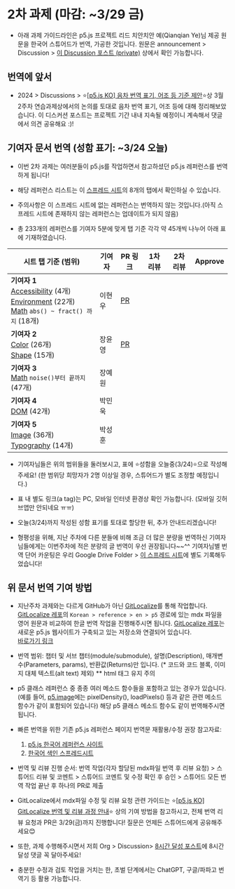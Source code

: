# 2차 과제 (마감: ~3/29 금)

* 아래 과제 가이드라인은 p5.js 프로젝트 리드 치안치안 예(Qianqian Ye)님 제공 원문을 한국어 스튜어드가 번역, 가공한 것입니다. 원문은 announcement > Discussion > [이 Discussion 포스트 (private)](https://github.com/orgs/p5-js-KO-Translation/discussions/7) 상에서 확인 가능합니다.

## 번역에 앞서

* 2024 > Discussions > ⭐[[p5.js KO] 음차 번역 표기, 어조 등 기준 제안](https://github.com/p5-js-KO-Translation/2024/discussions/6)⭐상 3월 2주차 연습과제상에서의 논의를 토대로 음차 번역 표기, 어조 등에 대해 정리해보았습니다. 이 디스커션 포스트는 프로젝트 기간 내내 지속될 예정이니 계속해서 댓글에서 의견 공유해요 :)!


## 기여자 문서 번역 (성함 표기: ~3/24 오늘)

* 이번 2차 과제는 여러분들이 p5.js를 작업하면서 참고하셨던 p5.js 레퍼런스를 번역하게 됩니다!

* 해당 레퍼런스 리스트는 이 [스프레드 시트](https://docs.google.com/spreadsheets/d/1NwJK9Z6OH3cCiCx1TpRSHhMW8-5ZTZRPMewptC_RyJ8/edit#gid=0)의 8개의 탭에서 확인하실 수 있습니다. 
* 주의사항은 이 스프레드 시트에 없는 레퍼런스는 번역하지 않는 것입니다.(아직 스프레드 시트에 존재하지 않는 레퍼런스는 업데이트가 되지 않음)
  
* 총 233개의 레퍼런스를 기여자 5분에 맞게 탭 기준 각각 약 45개씩 나누어 아래 표에 기재하였습니다.

|시트 탭 기준 (범위)| 기여자 | PR 링크| 1차 리뷰 | 2차 리뷰 | Approve |
|------------------|------------|------------|------------|------------|------------|
| **기여자 1** <br> [Accessibility](https://docs.google.com/spreadsheets/d/1NwJK9Z6OH3cCiCx1TpRSHhMW8-5ZTZRPMewptC_RyJ8/edit#gid=0) (4개) <br> [Environment](https://docs.google.com/spreadsheets/d/1NwJK9Z6OH3cCiCx1TpRSHhMW8-5ZTZRPMewptC_RyJ8/edit#gid=1569241725) (22개) <br> [Math](https://docs.google.com/spreadsheets/d/1NwJK9Z6OH3cCiCx1TpRSHhMW8-5ZTZRPMewptC_RyJ8/edit#gid=1902976036) `abs() ~ fract() 까지` (18개) | 이현우 | [PR](https://github.com/bocoup/p5.js-website/pull/87) |  |  | |
| **기여자 2** <br> [Color](https://docs.google.com/spreadsheets/d/1NwJK9Z6OH3cCiCx1TpRSHhMW8-5ZTZRPMewptC_RyJ8/edit#gid=1979756940) (26개) <br> [Shape](https://docs.google.com/spreadsheets/d/1NwJK9Z6OH3cCiCx1TpRSHhMW8-5ZTZRPMewptC_RyJ8/edit#gid=1518816676) (15개) |장윤영 |[PR](https://github.com/bocoup/p5.js-website/pull/83) |  |  | |
| **기여자 3** <br> [Math](https://docs.google.com/spreadsheets/d/1NwJK9Z6OH3cCiCx1TpRSHhMW8-5ZTZRPMewptC_RyJ8/edit#gid=1902976036) `noise()부터 끝까지` (47개) | 장예원 | |  |  | |
| **기여자 4** <br> [DOM](https://docs.google.com/spreadsheets/d/1NwJK9Z6OH3cCiCx1TpRSHhMW8-5ZTZRPMewptC_RyJ8/edit#gid=1729250167) (42개) | 박민욱 | |  |  | |
| **기여자 5** <br> [Image](https://docs.google.com/spreadsheets/d/1NwJK9Z6OH3cCiCx1TpRSHhMW8-5ZTZRPMewptC_RyJ8/edit#gid=1092406357) (36개) <br> [Typography](https://docs.google.com/spreadsheets/d/1NwJK9Z6OH3cCiCx1TpRSHhMW8-5ZTZRPMewptC_RyJ8/edit#gid=1291555554) (14개) | 박성훈 | |  |  | |

* 기여자님들은 위의 범위들을 둘러보시고, 표에 ⭐성함을 오늘중(3/24)⭐으로 작성해주세요! (한 범위당 희망자가 2명 이상일 경우, 스튜어드가 별도 조정할 예정입니다.)

* 표 내 별도 링크(a tag)는 PC, 모바일 인터넷 환경상 확인 가능합니다. (모바일 깃허브앱만 안되네요 ㅠㅠ)

* 오늘(3/24)까지 작성된 성함 표기를 토대로 할당한 뒤, 추가 안내드리겠습니다!
  
* 형평성을 위해, 지난 주차에 다른 분들에 비해 조금 더 많은 분량을 번역하신 기여자님들에게는 이번주차에 적은 분량의 글 번역이 우선 권장됩니다~~^^ 기여자님별 번역 단어 카운팅은 우리 Google Drive Folder > [이 스프레드 시트](https://docs.google.com/spreadsheets/d/1ZOFNFKoJa8uLTPz2se3VxikT9q735q3U3-rxGlMkZjo/edit#gid=0)에 별도 기록해두었습니다!

## 위 문서 번역 기여 방법

* 지난주차 과제와는 다르게 GitHub가 아닌 [GitLocalize](https://gitlocalize.com/repo/9451)를 통해 작업합니다. [GitLocalize 레포](https://gitlocalize.com/repo/9451)의 `Korean > reference > en > p5` 경로에 있는 mdx 파일을 영어 원문과 비교하여 한글 번역 작업을 진행해주시면 됩니다. [GitLocalize 레포](https://gitlocalize.com/repo/9451)는 새로운 p5.js 웹사이트가 구축되고 있는 저장소와 연결되어 있습니다.  
 [바로가기 링크](https://gitlocalize.com/repo/9451/ko/src/content/reference/en/p5)

* 번역 범위: 챕터 및 서브 챕터(module/submodule), 설명(Description), 매개변수(Parameters, params), 반환값(Returns)만 입니다. (* 코드와 코드 블록, 이미지 대체 텍스트(alt text) 제외) ** html 태그 유지 주의

* p5 클래스 레퍼런스 중 종종 여러 메소드 함수들을 포함하고 있는 경우가 있습니다.(예를 들어, [p5.image](https://p5js.org/ko/reference/#/p5.Image)에는 pixelDensity(), loadPixels() 등과 같은 관련 메소드 함수가 같이 포함되어 있습니다) 해당 p5 클래스 메소드 함수도 같이 번역해주시면 됩니다. 

* 빠른 번역을 위한 기존 p5.js 레퍼런스 페이지 번역문 재활용/수정 권장 참고자료: 
  1. [p5.js 한국어 레퍼런스 사이트](https://p5js.org/ko/reference)
  2. [한국어 색인 스프레드시트](https://docs.google.com/spreadsheets/d/1-MtLGTderpkHrWBLYVrGxprnquuvSH71a9u_TsU6uGc/edit#gid=0)

* 번역 및 리뷰 진행 순서: 번역 작업(각자 할당된 mdx파일 번역 후 리뷰 요청) > 스튜어드 리뷰 및 코멘트 > 스튜어드 코멘트 및 수정 확인 후 승인 > 스튜어드 모든 번역 작업 끝난 후 하나의 PR로 제출 

* GitLocalize에서 mdx파일 수정 및 리뷰 요청 관련 가이드는 ⭐[[p5.js KO] GitLocalize 번역 및 리뷰 과정 안내](https://github.com/p5-js-KO-Translation/2024/discussions/11)⭐ 상의 기여 방법을 참고하시고, 전체 번역 리뷰 요청과 PR은 3/29(금)까지 진행합니다! 질문은 언제든 스튜어드에게 공유해주세요😊

* 또한, 과제 수행해주시면서 저희 Org > Discussion> [8시간 달성 포스트](https://github.com/p5-js-KO-Translation/2024/discussions/10)에 8시간 달성 댓글 꼭 달아주세요!

* 충분한 수정과 검토 작업을 거치는 한, 초벌 단계에서는 ChatGPT, 구글/파파고 번역기 등 활용 가능합니다.


